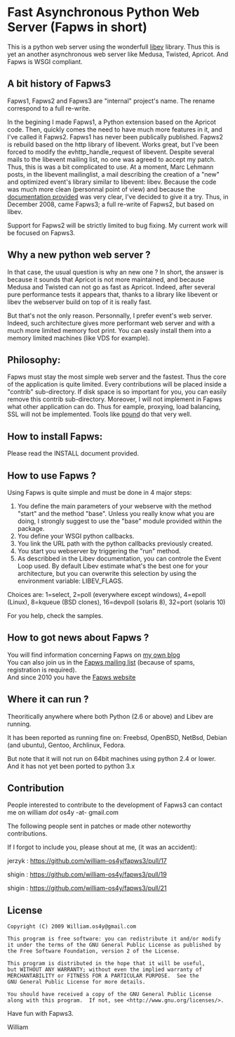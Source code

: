 Fast Asynchronous Python Web Server (Fapws in short)
====================================================

This is a python web server using the wonderfull [libev](http://software.schmorp.de/pkg/libev.html) library. Thus this is yet an another asynchronous web server like Medusa, Twisted, Apricot.
And Fapws is WSGI compliant.

A bit history of Fapws3 
------------------------
Fapws1, Fapws2 and Fapws3 are "internal" project's name. The rename correspond to a full re-write. 

In the begining I made Fapws1, a Python extension based on the Apricot code. Then, quickly comes the need to have much more features in it, and I've called it Fapws2. Fapws1 has never been publically published.
Fapws2 is rebuild based on the http library of libevent. Works great, but I've been forced to modify the evhttp_handle_request of libevent. Despite several mails to the libevent mailing list, no one was agreed to accept my patch. Thus, this is was a bit complicated to use. 
At a moment, Marc Lehmann posts, in the libevent mailinglist, a mail describing the creation of a "new" and optimized event's library similar to libevent: libev. Because the code was much more clean (personnal point of view) and because the [documentation provided](http://cvs.schmorp.de/libev/ev.pod) was very clear, I've decided to give it a try. Thus, in December 2008, came Fapws3; a full re-write of Fapws2, but based on libev.  

Support for Fapws2 will be strictly limited to bug fixing. My current work will be focused on Fapws3. 


Why a new python web server ?
-----------------------------
In that case, the usual question is why an new one ? In short, the answer is because it sounds that Apricot is not more maintained, and because Medusa and Twisted can not go as fast as Apricot. Indeed, after several pure performance tests it appears that, thanks to a library like libevent or libev the webserver build on top of it is really fast.

But that's not the only reason. Personnally, I prefer event's web server. Indeed, such architecture gives more performant web server and with a much more limited memory foot print. You can easly install them into a memory limited machines (like VDS for example).

Philosophy:
-----------
Fapws must stay the most simple web server and the fastest. Thus the core of the application is quite limited. Every contributions will be placed inside a "contrib" sub-directory. If disk space is so important for you, you can easily remove this contrib sub-directory. 
Moreover, I will not implement in Fapws what other application can do. Thus for eample, proxying, load balancing, SSL will not be implemented. Tools like [pound](http://www.apsis.ch/pound/) do that very well.

How to install Fapws:
---------------------
Please read the INSTALL document provided. 

How to use Fapws ?
------------------
Using Fapws is quite simple and must be done in 4 major steps:

1. You define the main parameters of your webserve with the method "start" and the method "base". Unless you really know what you 
   are doing, I strongly suggest to use the "base" module provided within the package.
2. You define your WSGI python callbacks. 
3. You link the URL path with the python callbacks previously created. 
4. You start you webserver by triggering the "run" method. 
5. As describbed in the Libev documentation, you can controle the Event Loop used. By default Libev estimate what's the best one 
   for your architecture, but you can overwrite this selection by using the environment variable: LIBEV_FLAGS.

Choices are: 1=select, 2=poll (everywhere except windows), 4=epoll (Linux), 8=kqueue (BSD clones), 16=devpoll (solaris 8), 32=port (solaris 10)

For you help, check the samples.

How to got news about Fapws ?
-----------------------------
You will find information concerning Fapws on [my own blog](http://william-os4y.livejournal.com/)    
You can also join us in the [Fapws mailing list](http://groups.google.com/group/fapws) (because of spams, registration is required).      
And since 2010 you have the [Fapws website](http://www.fapws.org/)      

Where it can run ?
------------------
Theoritically anywhere where both Python (2.6 or above) and Libev are running.   

It has been reported as running fine on: Freebsd, OpenBSD, NetBsd, Debian (and ubuntu), Gentoo, Archlinux, Fedora.

But note that it will not run on 64bit machines using python 2.4 or lower. 
And it has not yet been ported to python 3.x

Contribution
-------------
People interested to contribute to the development of Fapws3 can contact me on william _dot_ os4y -at- gmail.com


The following people sent in patches or made other noteworthy
contributions.

If I forgot to include you, please shout at me, (it was an accident): 

jerzyk : https://github.com/william-os4y/fapws3/pull/17

shigin : https://github.com/william-os4y/fapws3/pull/19

shigin : https://github.com/william-os4y/fapws3/pull/21

License
-------

    Copyright (C) 2009 William.os4y@gmail.com

    This program is free software: you can redistribute it and/or modify
    it under the terms of the GNU General Public License as published by
    the Free Software Foundation, version 2 of the License.

    This program is distributed in the hope that it will be useful,
    but WITHOUT ANY WARRANTY; without even the implied warranty of
    MERCHANTABILITY or FITNESS FOR A PARTICULAR PURPOSE.  See the
    GNU General Public License for more details.

    You should have received a copy of the GNU General Public License
    along with this program.  If not, see <http://www.gnu.org/licenses/>.



Have fun with Fapws3. 

William
